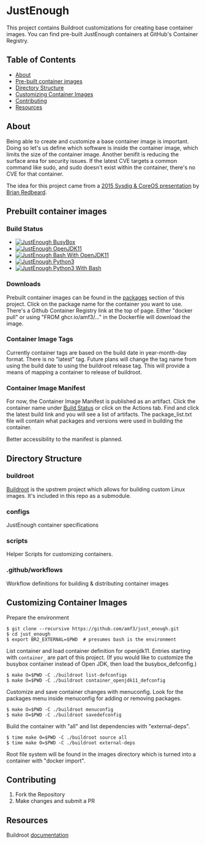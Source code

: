 # JustEnough

This project contains Buildroot customizations for creating base container images.  You can find pre-built JustEnough containers at GitHub's Container Registry.

## Table of Contents

* [About](#about)
* [Pre-built container images](#prebbuilt-container-images)
* [Directory Structure](#directory-structure)
* [Customizing Container Images](#customizing-container-images)
* [Contributing](#contributing)
* [Resources](#resources)

## About

Being able to create and customize a base container image is important.  Doing so let's us define 
which software is inside the container image, which limits the size of the container image.  Another 
benifit is reducing the surface area for security issues.  If the latest CVE targets a common 
command like sudo, and sudo doesn't exist within the container, there's no CVE for that container.

The idea for this project came from a [2015 Sysdig & CoreOS presentation](https://www.youtube.com/watch?v=gMpldbcMHuI) 
by [Brian Redbeard](https://github.com/brianredbeard).

## Prebuilt container images

### Build Status

- [![JustEnough BusyBox](https://github.com/amf3/just_enough/actions/workflows/build_busybox.yml/badge.svg?branch=main)](https://github.com/amf3/just_enough/actions/workflows/build_busybox.yml)
- [![JustEnough OpenJDK11](https://github.com/amf3/just_enough/actions/workflows/build_openjdk11_bash.yml/badge.svg)](https://github.com/amf3/just_enough/actions/workflows/build_openjdk11_bash.yml)
- [![JustEnough Bash With OpenJDK11](https://github.com/amf3/just_enough/actions/workflows/build_openjdk11.yml/badge.svg)](https://github.com/amf3/just_enough/actions/workflows/build_openjdk11.yml)
- [![JustEnough Python3](https://github.com/amf3/just_enough/actions/workflows/build_python3.yml/badge.svg)](https://github.com/amf3/just_enough/actions/workflows/build_python3.yml)
- [![JustEnough Python3 With Bash](https://github.com/amf3/just_enough/actions/workflows/build_python3_bash.yml/badge.svg)](https://github.com/amf3/just_enough/actions/workflows/build_python3_bash.yml)


### Downloads

Prebuilt container images can be found in the [packages](https://github.com/amf3?tab=packages&repo_name=just_enough) section of this project.  Click on the package name for the container you want to use.  There's a Github Container Registry link at the top of page.  Either "docker pull" or using "FROM ghcr.io/amf3/..." in the Dockerfile will download the image.

### Container Image Tags

Currently container tags are based on the build date in year-month-day format.  There is no "latest" tag.  Future plans will change the tag name from using the build date to using the buildroot release tag.  This will provide a means of mapping a container to release of buildroot.

### Container Image Manifest

For now, the Container Image Manifest is published as an artifact.  Click the container name under [Build Status](#build-status) or click on the Actions tab.  Find and click the latest build link and you will see a list of artifacts.  The package_list.txt file will contain what packages and versions were used in building the container.

Better accessibility to the manifest is planned.

## Directory Structure

### buildroot

[Buildroot](https://buildroot.org) is the upstrem project which allows for building custom Linux images.  It's included in this repo as a submodule.  

### configs

JustEnough container specifications

### scripts

Helper Scripts for customizing containers.


### .github/workflows

Workflow definitions for building & distributing container images

## Customizing Container Images

Prepare the environment

```
$ git clone --recursive https://github.com/amf3/just_enough.git
$ cd just_enough
$ export BR2_EXTERNAL=$PWD  # presumes bash is the environment
```

List container and load container definition for openjdk11. Entries starting with `container_` are 
part of this project.  (If you would like to customize the busybox container instead of Open JDK, then 
load the busybox_defconfig.)

```
$ make O=$PWD -C ./buildroot list-defconfigs
$ make O=$PWD -C ./buildroot container_openjdk11_defconfig
```

Customize and save container changes with menuconfig.  Look for the packages menu inside menuconfig for 
adding or removing packages.

```
$ make O=$PWD -C ./buildroot menuconfig
$ make O=$PWD -C ./buildroot savedefconfig
```

Build the container with "all" and list dependencies with "external-deps".

```
$ time make O=$PWD -C ./buildroot source all
$ time make O=$PWD -C ./buildroot external-deps
```

Root file system will be found in the images directory which is turned into a container with "docker import".

## Contributing

1) Fork the Repository
2) Make changes and submit a PR

## Resources
Buildroot [documentation](http://nightly.buildroot.org/manual.html)
